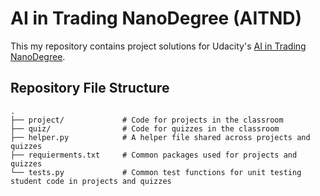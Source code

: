 # AI in Trading NanoDegree (AITND)
This my repository contains project solutions for Udacity's [AI in Trading NanoDegree](https://www.udacity.com/course/nd880).
## Repository File Structure
    .
    ├── project/             # Code for projects in the classroom
    ├── quiz/                # Code for quizzes in the classroom
    ├── helper.py            # A helper file shared across projects and quizzes
    ├── requierments.txt     # Common packages used for projects and quizzes
    └── tests.py             # Common test functions for unit testing student code in projects and quizzes

